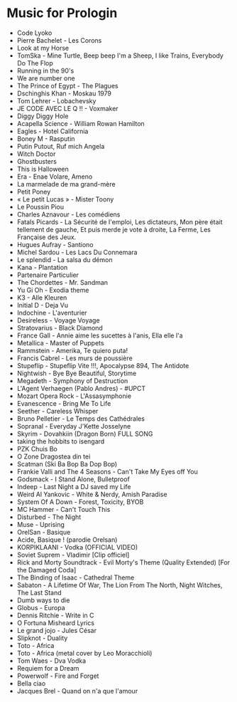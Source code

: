 # Music for Prologin
* Code Lyoko
* Pierre Bachelet - Les Corons
* Look at my Horse
* TomSka - Mine Turtle, Beep beep I'm a Sheep, I like Trains, Everybody Do The Flop
* Running in the 90's
* We are number one
* The Prince of Egypt - The Plagues
* Dschinghis Khan - Moskau 1979
* Tom Lehrer - Lobachevsky
* JE CODE AVEC LE Q !! - Voxmaker
* Diggy Diggy Hole
* Acapella Science - William Rowan Hamilton
* Eagles - Hotel California
* Boney M - Rasputin
* Putin Putout, Ruf mich Angela
* Witch Doctor
* Ghostbusters
* This is Halloween
* Era - Enae Volare, Ameno
* La marmelade de ma grand-mère
* Petit Poney
* « Le petit Lucas » - Mister Toony
* Le Poussin Piou
* Charles Aznavour - Les comédiens
* Fatals Picards - La Sécurité de l'emploi, Les dictateurs, Mon père était tellement de gauche, Et puis merde je vote à droite, La Ferme, Les Française des Jeux.
* Hugues Aufray - Santiono
* Michel Sardou - Les Lacs Du Connemara
* Le splendid - La salsa du démon
* Kana - Plantation
* Partenaire Particulier
* The Chordettes - Mr. Sandman
* Yu Gi Oh - Exodia theme
* K3 - Alle Kleuren
* Initial D - Deja Vu
* Indochine - L'aventurier
* Desireless - Voyage Voyage
* Stratovarius - Black Diamond
* France Gall - Annie aime les sucettes à l'anis, Ella elle l'a
* Metallica - Master of Puppets
* Rammstein - Amerika, Te quiero puta!
* Francis Cabrel - Les murs de poussière
* Stupeflip - Stupeflip Vite !!!, Apocalypse 894, The Antidote
* Nightwish - Bye Bye Beautiful, Storytime
* Megadeth - Symphony of Destruction
* L'Agent Verhaegen (Pablo Andres) - #UPCT
* Mozart Opera Rock - L'Assasymphonie 
* Evanescence - Bring Me To Life
* Seether - Careless Whisper
* Bruno Pelletier - Le Temps des Cathédrales
* Sopranal - Everyday J'Kette Josselyne
* Skyrim - Dovahkiin (Dragon Born) FULL SONG
* taking the hobbits to isengard
* PZK Chuis Bo
* O Zone Dragostea din tei
* Scatman (Ski Ba Bop Ba Dop Bop)
* Frankie Valli and The 4 Seasons - Can't Take My Eyes off You
* Godsmack - I Stand Alone, Bulletproof
* Indeep - Last Night a DJ saved my Life
* Weird Al Yankovic - White & Nerdy, Amish Paradise
* System Of A Down - Forest, Toxicity, BYOB
* MC Hammer - Can't Touch This
* Disturbed - The Night
* Muse - Uprising
* OrelSan - Basique
* Acide, Basique ! (parodie Orelsan)
* KORPIKLAANI - Vodka (OFFICIAL VIDEO)
* Soviet Suprem - Vladimir [Clip officiel]
* Rick and Morty Soundtrack - Evil Morty's Theme (Quality Extended) [For the Damaged Coda]
* The Binding of Isaac - Cathedral Theme
* Sabaton - A Lifetime Of War, The Lion From The North, Night Witches, The Last Stand
* Dumb ways to die
* Globus - Europa
* Dennis Ritchie - Write in C
* O Fortuna Misheard Lyrics
* Le grand jojo - Jules César
* Slipknot - Duality
* Toto - Africa
* Toto - Africa (metal cover by Leo Moracchioli)
* Tom Waes - Dva Vodka
* Requiem for a Dream
* Powerwolf - Fire and Forget
* Bella ciao
* Jacques Brel - Quand on n'a que l'amour
